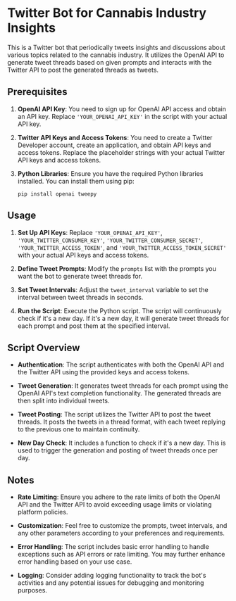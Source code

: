 # Twitter Bot for Cannabis Industry Insights

This is a Twitter bot that periodically tweets insights and discussions about various topics related to the cannabis industry. It utilizes the OpenAI API to generate tweet threads based on given prompts and interacts with the Twitter API to post the generated threads as tweets.

## Prerequisites

1. **OpenAI API Key**: You need to sign up for OpenAI API access and obtain an API key. Replace `'YOUR_OPENAI_API_KEY'` in the script with your actual API key.

2. **Twitter API Keys and Access Tokens**: You need to create a Twitter Developer account, create an application, and obtain API keys and access tokens. Replace the placeholder strings with your actual Twitter API keys and access tokens.

3. **Python Libraries**: Ensure you have the required Python libraries installed. You can install them using pip:

    ```
    pip install openai tweepy
    ```

## Usage

1. **Set Up API Keys**: Replace `'YOUR_OPENAI_API_KEY'`, `'YOUR_TWITTER_CONSUMER_KEY'`, `'YOUR_TWITTER_CONSUMER_SECRET'`, `'YOUR_TWITTER_ACCESS_TOKEN'`, and `'YOUR_TWITTER_ACCESS_TOKEN_SECRET'` with your actual API keys and access tokens.

2. **Define Tweet Prompts**: Modify the `prompts` list with the prompts you want the bot to generate tweet threads for.

3. **Set Tweet Intervals**: Adjust the `tweet_interval` variable to set the interval between tweet threads in seconds.

4. **Run the Script**: Execute the Python script. The script will continuously check if it's a new day. If it's a new day, it will generate tweet threads for each prompt and post them at the specified interval.

## Script Overview

- **Authentication**: The script authenticates with both the OpenAI API and the Twitter API using the provided keys and access tokens.

- **Tweet Generation**: It generates tweet threads for each prompt using the OpenAI API's text completion functionality. The generated threads are then split into individual tweets.

- **Tweet Posting**: The script utilizes the Twitter API to post the tweet threads. It posts the tweets in a thread format, with each tweet replying to the previous one to maintain continuity.

- **New Day Check**: It includes a function to check if it's a new day. This is used to trigger the generation and posting of tweet threads once per day.

## Notes

- **Rate Limiting**: Ensure you adhere to the rate limits of both the OpenAI API and the Twitter API to avoid exceeding usage limits or violating platform policies.

- **Customization**: Feel free to customize the prompts, tweet intervals, and any other parameters according to your preferences and requirements.

- **Error Handling**: The script includes basic error handling to handle exceptions such as API errors or rate limiting. You may further enhance error handling based on your use case.

- **Logging**: Consider adding logging functionality to track the bot's activities and any potential issues for debugging and monitoring purposes.
